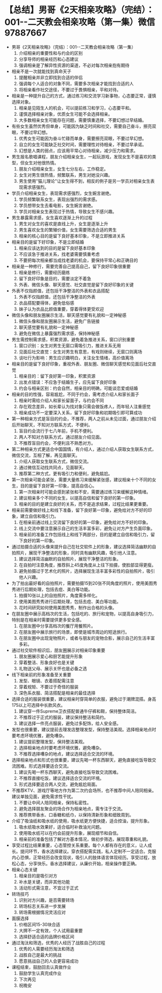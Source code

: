 # 【总结】男哥《2天相亲攻略》（完结）：001--二天教会相亲攻略（第一集）微信97887667

-   男哥《2天相亲攻略》（完结）：001--二天教会相亲攻略（第一集）
    1.  介绍相亲的重要性和与约会的区别
    2.  分享导师的相亲经历和心态建议
    3.  强调相亲是了解异性资源的渠道，不必对每次相亲抱有期待
-   相亲不是一次就能找到真命天子
    1.  提醒相亲并非立即找到合适的伴侣
    2.  强调每个人适合的对象不同，需要多次相亲才能找到合适的人
    3.  将相亲看作社交途径，不要过于畏惧相亲，平和对待。
-   相亲是一种提升自己的方式，通过练习和交流学习新事物，心态要正常，谨慎选择对象。
    1.  相亲是见陌生人的机会，可以提前练习和学习，心态要平和。
    2.  谨慎选择相亲对象，优质女生可能不会选择相亲。
    3.  大多数相亲女生可能存在问题，需要慎重选择，不要幻想过早结婚。
-   有些女生虽然优秀但单身，可能因为缺乏时间和社交，需要自己奋斗，擦亮双眼，不要过早幻想。
    1.  优秀女生可能因为奋斗忙碌而单身，需要擦亮双眼，不要过早幻想。
    2.  自立的女生可能缺乏社交时间，需要理性对待相亲，不要过早承诺。
    3.  幻想是人类的弱点，应该用平常心对待相亲，减少压力和需求。
-   男生报名歌唱课程，朋友介绍相亲女生，一起玩游戏，发现女生不是喜欢的类型，但女生对他很热情。
    1.  朋友介绍相亲女生，女生七分左右，工作稳定。
    2.  女生对男生很热情，频繁联系，男生对她没兴趣。
    3.  男生使用"猫儿理论"让女生得不到，相反的例子是另一学员对相亲女生表现需求感强烈。
-   学员介绍相亲女生，表现需求感强烈，女生婉言谢绝。
    1.  学员频繁联系女生，表现出强烈的需求感。
    2.  学员想带女生去看电影，女生婉言谢绝。
    3.  学员对相亲女生表现过于热情，导致女生不感兴趣。
-   男生暴露需求感，女生喜欢逐渐上升的过程
    1.  男生对女生的喜欢是直线上升，女生是逐渐上升
    2.  男生喜欢女生的繁殖价值，女生需要筛选合适的男生
    3.  相亲的核心目的是留下良好基本印象，不是立即推进关系
-   相亲目的是留下好印象，不是立即结婚
    1.  相亲应该达到的目的是留下良好基本印象
    2.  不应该急于推进关系，找老婆需要慎重考虑
    3.  不要把每次相亲都当成找老婆的机会，要保持平常心和正确目的
-   相亲是一种修行，需要完善自己提高自己，留下良好印象很重要
    1.  相亲是修行，需要经历磨练
    2.  留下良好印象是目的，需要淡定不着急
    3.  外表、微信头像、聊天感觉、社交直觉是留下良好印象的关键
-   外表不仅指颜值，还包括干净整洁的外表和衣品搭配
    1.  外表不仅指颜值，还包括干净整洁的外表
    2.  衣品搭配要得体，避免低俗感
    3.  妹子认为衣品比颜值重要，穿着得体更受欢迎
-   微信头像和朋友圈展示生活，聊天感觉要有礼貌和一定神秘感
    1.  微信头像和朋友圈展示生活，避免广告链接
    2.  聊天感觉要有礼貌和一定神秘感
    3.  避免在微信上暴露强烈需求感，保持神秘感
-   男生需控制需求感，积累资源，避免着急推进关系，窗口识别重要
    1.  窗口识别：女生对男生无窗口需吸引力，推进关系无用
    2.  见面后社交直觉：女生对男生有意思，有戏则继续，无窗口则离场
    3.  谈吐行为影响：男生应识趣明白，关注女生情绪，高价值离场
-   相亲目的是留下良好印象，重视外表、朋友圈、微信聊天感觉和见面后社交直觉
    1.  相亲目的：留下良好第一印象，积累资源
    2.  出发点错误：不应急于结婚生子，应先留下良好印象
    3.  约会与相亲区别：约会自然，相亲目的明确，可能谈恋爱或结婚
-   相亲的目的性强，容易尴尬，不同于约会，需考虑介绍人和家长面子
    1.  相亲时需给介绍人和家长留面子，与约会不同
    2.  存在观念差异，如长辈认为找对象只需会做饭疼人，而年轻人注重感觉
    3.  相亲成功不一定要深入关系，留下良好印象和初期吸引即可算成功
-   第一种相亲方式是盲目的约会，不推荐，两人之前从未见过面，通过朋友介绍后开始聊天，不知对方联系方式，不便利。
    1.  盲目约会流行于七八年前，手机不便利。
    2.  两人不知对方联系方式，通过朋友介绍见面。
    3.  不推荐盲目约会，不便利且不熟悉对方。
-   第二种相亲方式更适合中国国情，有介绍人，通过介绍人获取女生联系方式，微信交流，互相了解，再见面聊天。
    1.  介绍人获取女生联系方式，微信交流。
    2.  通过微信互动找共同点，见面聊天。
    3.  推荐第二种方式，更有吸引力和便利，避免尴尬。
-   第一次相亲可能会紧张，需要大量练习来缓解紧张感，建议相亲十个不同的女生，目的是留下良好第一印象，提高自信心。
    1.  第一次相亲时可能会感到紧张和不安，需要通过练习来缓解这种情绪。
    2.  建议相亲多个不同的女生，以提高自信和留下良好的第一印象。
    3.  相亲的目的是建立良好的关系，而不是追求结果，过程比结果更重要。
-   相亲前需要做好线上和线下准备，留下良好第一印象，避免给对方不好的印象，建立自信和吸引力。
    1.  在相亲前通过线上交流留下良好的第一印象，避免给对方不好的印象。
    2.  线上交流中要注意展示自己的生活丰富多彩，避免让对方产生负面印象。
    3.  相亲前的准备工作包括线上和线下两部分，目的是建立自信和吸引力，留下良好的第一印象。
-   通过拍摄合适的头像来提升自己在社交软件上的形象，建议选择简洁幽默的自拍照片，展现干净整洁的形象，同时具有幽默风趣，吸引他人注意。
    1.  建议选择简洁幽默的自拍照片，展现干净整洁的形象。
    2.  在自拍时注意角度，推荐斜上45度角度从上往下拍摄，使脸部显得更瘦。
    3.  避免拍摄过于艺术化的照片，选择展现生活丰富多彩性的自拍照片，吸引他人兴趣。
-   为了拍出最好看的自拍照片，需要拍摄15到20张不同角度的照片，使用美图秀秀进行后期处理，包括去痘、美白等功能。
    1.  拍摄10张以上的自拍照片，角度需多样化。
    2.  使用美图秀秀进行后期处理，包括去痘、美白等功能。
    3.  花时间研究如何使用美图秀秀，制作出合格的头像。
-   在朋友圈中展示高档次的生活，包括吃的、旅行和宠物，以提高自身吸引力，特别是在相亲时需要提供更多安全感。
    1.  在朋友圈中分享高档次的餐厅用餐照片。
    2.  在朋友圈中展示旅行的场景，即使是城市周边的短途旅行。
    3.  在朋友圈中出现宠物照片，或者与朋友的宠物合影，展示自己的生活丰富多彩。
-   通过社交软件相识后，朋友圈展示对相亲印象重要
    1.  朋友圈展示爱心和厨艺能提升形象
    2.  穿着整洁、形象良好也是关键
    3.  礼物送父母、展示关怀也是必备之选
-   线下相亲前的形象准备至关重要
    1.  发型、眼镜、衣着搭配需注意
    2.  穿着规矩、不要过于奇怪的服装
    3.  深色系衣服、简洁搭配是相亲的最佳选择
-   选择合适的服装很重要，建议相亲时穿简单的衣服，避免过于潮牌混搭。身高175以上可选择中长款风衣。
    1.  建议穿一件Supreme卫衣搭配普通牛仔裤和鞋，保持整体简洁。
    2.  不推荐过于正式的服装，建议保持整洁和简约。
    3.  建议选择一件亮点服装，避免过多配饰，给人安全感。
-   发型也很重要，建议提前去理发店整理发型，保持整洁美观。选择相亲地点时要考虑环境优雅，避免嘈杂。
    1.  建议提前整理发型，保持整洁美观。
    2.  选择相亲地点时要考虑环境优雅，避免嘈杂。
    3.  不推荐选择嘈杂的地点，建议选择适合交流的环境。
-   选择相亲地点和形式也很重要，建议先喝一杯东西聊天，避免直接吃饭导致交流困难。形式选择要适合交流。
    1.  建议先喝一杯东西聊天，避免直接吃饭导致交流困难。
    2.  不推荐直接吃饭，建议选择适合交流的环境。
    3.  形式选择要适合两人交流，避免尴尬局面。
-   不推荐KTV、游戏厅等地方作为第二次约会场所，也不推荐中间人陪同相亲。建议单独见面，避免需求性干扰。
    1.  不要让中间人陪同相亲，保持私密性。
    2.  避免选择朋友聚会的场合作为相亲地点，需专注于交流。
    3.  推荐携带香水、口香糖和纸巾，以保持清新形象和细致周到。
-   介绍了吸油纸和吸水纸的使用，吸水纸更方便快捷，适合控油，提升形象。
    1.  吸水纸吸水效果好，适合临时补救油光问题。
    2.  使用吸水纸可以在约会前提升形象，展现细节和自信。
    3.  相亲前的准备包括了解对方基本情况，做初步筛选，展现尊重和礼貌。
-   享受过程比结果重要，心态管控关系重要。每个人都有存在的意义，让人成长。提问环节，香水选择建议。穿衣搭配需实践，私人定制不一定适合。克服内心恐惧，正常经历会改变现状，吸引人的肢体语言体现经历。享受过程，放松心态，分享快乐。香水选择建议，从廉价开始，相亲操作要正确。
-   相亲心态关键
    1.  相亲目的是吸引对方
    2.  补水是关键，而非其他功能
    3.  活动形式需注意，不宜过于正式
-   转场技巧
    1.  识别对方兴趣，是否需要转场
    2.  转场标志关系进一步发展
    3.  转场需根据情况灵活应对
-   面膜选择
    1.  价格区间15-30块合适
    2.  大牌不一定有效，个人试用最重要
    3.  选择舒适合适的品牌价格区间
-   通过淘汰和筛选，优秀的人经历了战胜自己的过程
    1.  优秀的人需要经历淘汰和筛选
    2.  战胜自己是最大的挑战
    3.  愿意挑战自己的人会更容易成功
-   课程结束，鼓励回去认真做作业
    1.  鼓励学生认真完成作业
    2.  下次再见
    3.  祝晚安